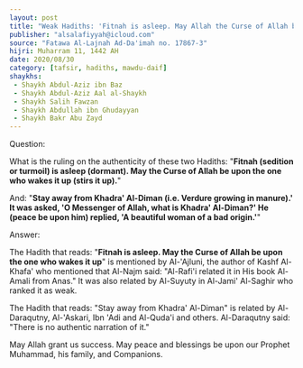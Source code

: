 ```yaml
---
layout: post
title: "Weak Hadiths: 'Fitnah is asleep. May Allah the Curse of Allah be upon the one who wakes it up' and 'Stay away from verdure growing in manure'"
publisher: "alsalafiyyah@icloud.com"
source: "Fatawa Al-Lajnah Ad-Da'imah no. 17867-3"
hijri: Muharram 11, 1442 AH
date: 2020/08/30
category: [tafsir, hadiths, mawdu-daif]
shaykhs: 
 - Shaykh Abdul-Aziz ibn Baz
 - Shaykh Abdul-Aziz Aal al-Shaykh
 - Shaykh Salih Fawzan
 - Shaykh Abdullah ibn Ghudayyan
 - Shaykh Bakr Abu Zayd
---
```


Question: 

What is the ruling on the authenticity of these two Hadiths:  "**Fitnah (sedition or turmoil) is asleep (dormant). May the Curse of Allah be upon the one who wakes it up (stirs it up).**"

And: "**Stay away from Khadra' Al-Diman (i.e. Verdure growing in manure).' It was asked, 'O Messenger of Allah, what is Khadra' Al-Diman?' He (peace be upon him) replied, 'A beautiful woman of a bad origin.'**"

Answer:

The Hadith that reads: "**Fitnah is asleep. May the Curse of Allah be upon the one who wakes it up**" is mentioned by Al-'Ajluni, the author of Kashf Al-Khafa' who mentioned that Al-Najm said: "Al-Rafi'i related it in His book Al-Amali from Anas." It was also related by Al-Suyuty in Al-Jami' Al-Saghir who ranked it as weak.

The Hadith that reads: "Stay away from Khadra' Al-Diman" is related by Al-Daraqutny, Al-'Askari, Ibn 'Adi and Al-Quda'i and others. Al-Daraqutny said: "There is no authentic narration of it."

May Allah grant us success. May peace and blessings be upon our Prophet Muhammad, his family, and Companions.
